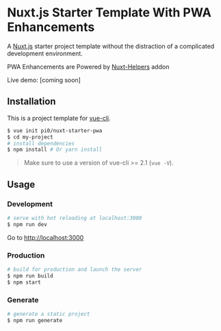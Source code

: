 # Nuxt.js Starter Template With PWA Enhancements

A [Nuxt.js](https://github.com/nuxt/nuxt.js) starter project template without the distraction of a complicated development environment.

PWA Enhancements are Powered by [Nuxt-Helpers](https://github.com/fandogh/nuxt-helpers) addon

Live demo: [coming soon]

## Installation

This is a project template for [vue-cli](https://github.com/vuejs/vue-cli).

``` bash
$ vue init pi0/nuxt-starter-pwa  
$ cd my-project                     
# install dependencies
$ npm install # Or yarn install
```

> Make sure to use a version of vue-cli >= 2.1 (`vue -V`).

## Usage

### Development

``` bash
# serve with hot reloading at localhost:3000
$ npm run dev
```

Go to [http://localhost:3000](http://localhost:3000)

### Production

``` bash
# build for production and launch the server
$ npm run build
$ npm start
```

### Generate

``` bash
# generate a static project
$ npm run generate
```
